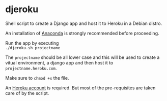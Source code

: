 # djeroku
Shell script to create a Django app and host it to Heroku in a Debian distro.

An installation of [Anaconda](https://www.anaconda.com/distribution/) is strongly recommended before proceeding.

Run the app by executing  
`./djeroku.sh projectname`  

The `projectname` should be all lower case and this will be used to create a vitual environment, a django app and then host it to `projectname.heroku.com`.

Make sure to `chmod +x` the file.

An [Heroku account](https://signup.heroku.com) is required. But most of the pre-requisites are taken care of by the script.

